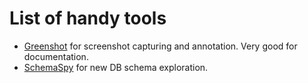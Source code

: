 # List of handy tools

* [Greenshot](http://getgreenshot.org/) for screenshot capturing and annotation. Very good for
documentation.
* [SchemaSpy](http://schemaspy.sourceforge.net/) for new DB schema exploration.